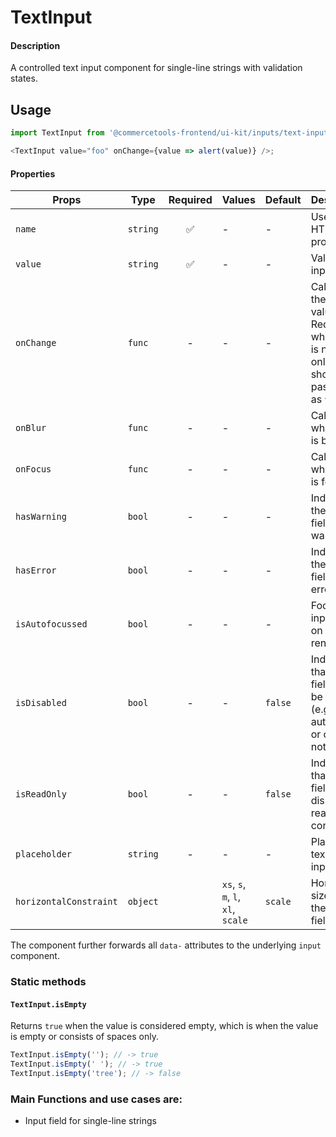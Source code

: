 # TextInput

#### Description

A controlled text input component for single-line strings with validation
states.

## Usage

```js
import TextInput from '@commercetools-frontend/ui-kit/inputs/text-input';

<TextInput value="foo" onChange={value => alert(value)} />;
```

#### Properties

| Props                  | Type     | Required | Values                             | Default | Description                                                                                            |
| ---------------------- | -------- | :------: | ---------------------------------- | ------- | ------------------------------------------------------------------------------------------------------ |
| `name`                 | `string` |    ✅    | -                                  | -       | Used as HTML `name` property                                                                           |
| `value`                | `string` |    ✅    | -                                  | -       | Value of the input                                                                                     |
| `onChange`             | `func`   |    -     | -                                  | -       | Called with the new value. Required when input is not read only. Parent should pass it back as `value` |
| `onBlur`               | `func`   |    -     | -                                  | -       | Called when field is blurred                                                                           |
| `onFocus`              | `func`   |    -     | -                                  | -       | Called when field is focused                                                                           |
| `hasWarning`           | `bool`   |    -     | -                                  | -       | Indicates the input field has a warning                                                                |
| `hasError`             | `bool`   |    -     | -                                  | -       | Indicates the input field has an error                                                                 |
| `isAutofocussed`       | `bool`   |    -     | -                                  | -       | Focus the input field on initial render                                                                |
| `isDisabled`           | `bool`   |    -     | -                                  | `false` | Indicates that the field cannot be used (e.g not authorised, or changes not saved)                     |
| `isReadOnly`           | `bool`   |    -     | -                                  | `false` | Indicates that the field is displaying read-only content                                               |
| `placeholder`          | `string` |    -     | -                                  | -       | Placeholder text for the input                                                                         |
| `horizontalConstraint` | `object` |          | `xs`, `s`, `m`, `l`, `xl`, `scale` | `scale` | Horizontal size limit of the input fields.                                                             |

The component further forwards all `data-` attributes to the underlying `input` component.

### Static methods

#### `TextInput.isEmpty`

Returns `true` when the value is considered empty, which is when the value is empty or consists of spaces only.

```js
TextInput.isEmpty(''); // -> true
TextInput.isEmpty(' '); // -> true
TextInput.isEmpty('tree'); // -> false
```

### Main Functions and use cases are:

- Input field for single-line strings
